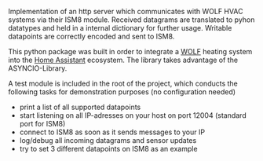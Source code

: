 Implementation of an http server which communicates with WOLF HVAC systems via their ISM8 module. Received datagrams are translated to pyhon datatypes and held in a internal dictionary for further 
usage. Writable datapoints are correctly encoded and sent to ISM8. 

This python package was built in order to integrate a [WOLF](https://www.wolf.eu) heating system into the [Home Assistant](https://www.home-assistant.io) ecosystem. The library takes advantage of the ASYNCIO-Library.

A test module is included in the root of the project, which conducts the following tasks for demonstration purposes (no configuration needed)

* print a list of all supported datapoints
* start listening on all IP-adresses on your host on port 12004 (standard port for ISM8)
* connect to ISM8 as soon as it sends messages to your IP
* log/debug all incoming datagrams and sensor updates
* try to set 3 different datapoints on ISM8 as an example